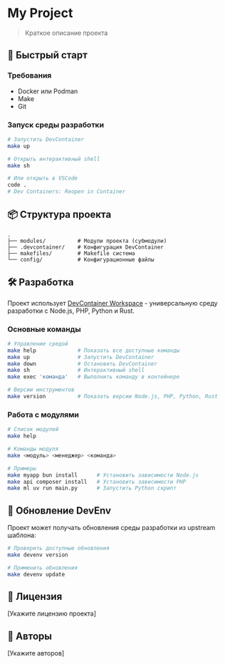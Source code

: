# My Project

> Краткое описание проекта

## 🚀 Быстрый старт

### Требования

- Docker или Podman
- Make
- Git

### Запуск среды разработки

```bash
# Запустить DevContainer
make up

# Открыть интерактивный shell
make sh

# Или открыть в VSCode
code .
# Dev Containers: Reopen in Container
```

## 📦 Структура проекта

```
.
├── modules/          # Модули проекта (субмодули)
├── .devcontainer/    # Конфигурация DevContainer
├── makefiles/        # Makefile система
└── config/           # Конфигурационные файлы
```

## 🛠 Разработка

Проект использует [DevContainer Workspace](https://github.com/nizovtsevnv/devcontainer-workspace) - универсальную среду разработки с Node.js, PHP, Python и Rust.

### Основные команды

```bash
# Управление средой
make help             # Показать все доступные команды
make up               # Запустить DevContainer
make down             # Остановить DevContainer
make sh               # Интерактивный shell
make exec 'команда'   # Выполнить команду в контейнере

# Версии инструментов
make version          # Показать версии Node.js, PHP, Python, Rust
```

### Работа с модулями

```bash
# Список модулей
make help

# Команды модуля
make <модуль> <менеджер> <команда>

# Примеры
make myapp bun install      # Установить зависимости Node.js
make api composer install   # Установить зависимости PHP
make ml uv run main.py      # Запустить Python скрипт
```

## 🔄 Обновление DevEnv

Проект может получать обновления среды разработки из upstream шаблона:

```bash
# Проверить доступные обновления
make devenv version

# Применить обновления
make devenv update
```

## 📝 Лицензия

[Укажите лицензию проекта]

## 👥 Авторы

[Укажите авторов]
